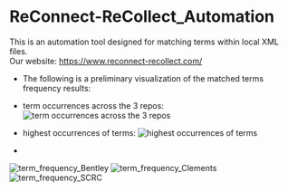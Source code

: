 # ReConnect-ReCollect_Automation
This is an automation tool designed for matching terms within local XML files.       
Our website: https://www.reconnect-recollect.com/   

* The following is a preliminary visualization of the matched terms frequency results:   
   
* term occurrences across the 3 repos:   
![term occurrences across the 3 repos](https://github.com/jiaqili0803/ReConnect-ReCollect_Automation/assets/40383000/a9a57934-cac5-4514-8d3c-349698f5e667)
   
* highest occurrences of terms:
![highest occurrences of terms](https://github.com/jiaqili0803/ReConnect-ReCollect_Automation/assets/40383000/5b225dbc-ea27-40e6-b693-84bd35d34070)

* 
![term_frequency_Bentley](https://user-images.githubusercontent.com/40383000/224378764-4e8404f1-f420-466c-b2e1-a317245a7d23.png)
![term_frequency_Clements](https://user-images.githubusercontent.com/40383000/224378766-f89b8bd9-018e-4d32-8dc9-42442a136b4b.png)
![term_frequency_SCRC](https://user-images.githubusercontent.com/40383000/224378767-e76c7bc2-44c5-451b-95c5-f05af4571f78.png)
